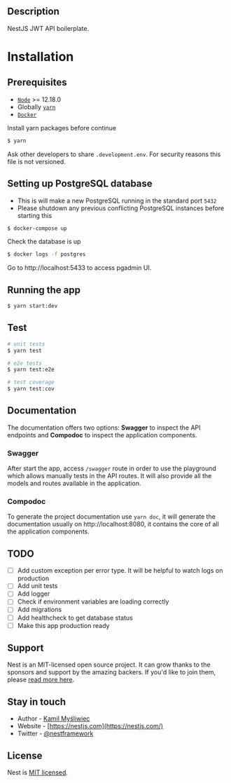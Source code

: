 ## Description

NestJS JWT API boilerplate.

# Installation

## Prerequisites

- [`Node`](https://nodejs.org/en/download) >= 12.18.0
- Globally [`yarn`](https://yarnpkg.com/cli/install)
- [`Docker`](https://docs.docker.com/get-docker)

Install yarn packages before continue

```bash
$ yarn
```

Ask other developers to share `.development.env`. For security reasons this file is not versioned.

## Setting up PostgreSQL database

- This is will make a new PostgreSQL running in the standard port `5432`
- Please shutdown any previous conflicting PostgreSQL instances before starting
  this

```bash
$ docker-compose up
```

Check the database is up

```bash
$ docker logs -f postgres
```

Go to http://localhost:5433 to access pgadmin UI.

## Running the app

```bash
$ yarn start:dev
```

## Test

```bash
# unit tests
$ yarn test

# e2e tests
$ yarn test:e2e

# test coverage
$ yarn test:cov
```

## Documentation

The documentation offers two options: **Swagger** to inspect the API endpoints and **Compodoc** to inspect the application components.

### Swagger

After start the app, access `/swagger` route in order to use the playground which allows manually tests in the API routes.
It will also provide all the models and routes available in the application.

### Compodoc

To generate the project documentation use `yarn doc`, it will generate the documentation usually on http://localhost:8080, it
contains the core of all the application components.

## TODO

- [ ] Add custom exception per error type. It will be helpful to watch logs on production
- [ ] Add unit tests
- [ ] Add logger
- [ ] Check if environment variables are loading correctly
- [ ] Add migrations
- [ ] Add healthcheck to get database status
- [ ] Make this app production ready

## Support

Nest is an MIT-licensed open source project. It can grow thanks to the sponsors and support by the amazing backers. If you'd like to join them, please [read more here](https://docs.nestjs.com/support).

## Stay in touch

- Author - [Kamil Myśliwiec](https://kamilmysliwiec.com)
- Website - [https://nestjs.com](https://nestjs.com/)
- Twitter - [@nestframework](https://twitter.com/nestframework)

## License

Nest is [MIT licensed](LICENSE).
